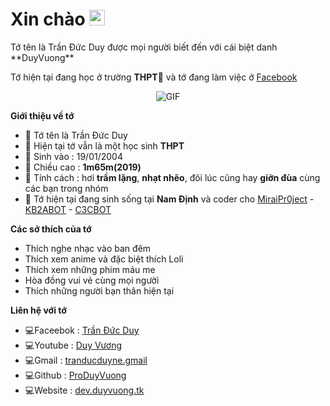

<h1> Xin chào <img src="https://github.com/souvikguria98/souvikguria98/blob/master/Hi.gif" width="25"></h1> 
Tớ tên là Trần Đức Duy được mọi người biết đến với cái biệt danh **DuyVuong**

Tớ hiện tại đang học ở trường **THPT🎒** và tớ đang làm việc ở [Facebook](https://www.facebook.com/binky.congchua)
<p align="center">
    <img align="center" alt="GIF" src="https://i.imgur.com/NBiXjNp.gif" />
</p> 

**Giới thiệu về tớ**

- 👤 Tớ tên là Trần Đức Duy
- 🎒 Hiện tại tớ vẫn là một học sinh **THPT**
- 💮 Sinh vào : 19/01/2004
- 🌟 Chiều cao : **1m65m(2019)**
- 💐 Tính cách : hơi **trầm lặng**, **nhạt nhẽo**, đôi lúc cũng hay **giỡn đùa** cùng các bạn trong nhóm
- 🌙 Tớ hiện tại đang sinh sống tại **Nam Định** và coder cho [MiraiPr0ject](https://github.com/miraiPr0ject/miraiv2) - [KB2ABOT](https://github.com/kb2ateam/kb2abot) - [C3CBOT](https://github.com/c3cbot/c3c-0x)

**Các sở thích của tớ**

- Thích nghe nhạc vào ban đêm
- Thích xem anime và đặc biệt thích Loli
- Thích xem những phim máu me
- Hòa đồng vui vẻ cùng mọi người
- Thích những người bạn thân hiện tại

**Liên hệ với tớ**

- 💻Faceebok : [Trần Đức Duy](https://www.facebook/binky.congchua)
- 💻Youtube : [Duy Vương](https://www.youtube.com/channel/UCtjd3qiZ54O7yxvbVJAmFcQ)
- 💻Gmail : [tranducduyne.gmail](https://gmail.com)
- 💻Github : [ProDuyVuong](https://github.com/ProDuyVuong)
- 💻Website : [dev.duyvuong.tk](http://dev.duyvuong.tk)
